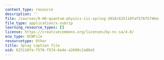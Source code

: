 ```yaml
---
content_type: resource
description: ''
file: /courses/8-06-quantum-physics-iii-spring-2018/625110faf576f5746e4ea2690c2a88a5_U4zZhQz1Xqc.srt
file_type: application/x-subrip
learning_resource_types: []
license: https://creativecommons.org/licenses/by-nc-sa/4.0/
ocw_type: OCWFile
resourcetype: Other
title: 3play caption file
uid: 625110fa-f576-f574-6e4e-a2690c2a88a5
---
```

